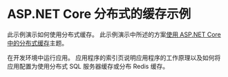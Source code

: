 # <a name="aspnet-core-distributed-cache-sample"></a>ASP.NET Core 分布式的缓存示例

此示例演示如何使用分布式缓存。 此示例演示中所述的方案[使用 ASP.NET Core 中的分布式缓存](https://docs.microsoft.com/aspnet/core/performance/caching/distributed)主题。

在开发环境中运行应用。 应用程序的索引页说明应用程序的工作原理以及如何将应用配置为使用分布式 SQL 服务器缓存或分布 Redis 缓存。
